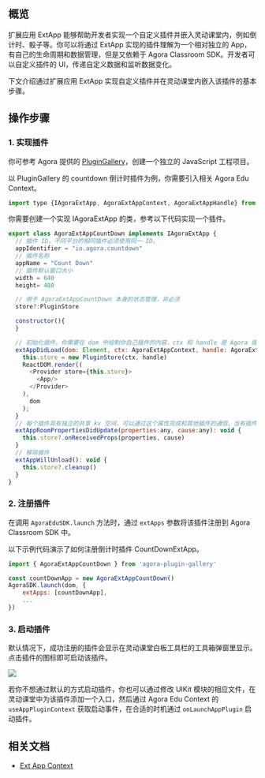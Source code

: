 ## 概览

扩展应用 ExtApp 能够帮助开发者实现一个自定义插件并嵌入灵动课堂内，例如倒计时、骰子等。你可以将通过 ExtApp 实现的插件理解为一个相对独立的 App，有自己的生命周期和数据管理，但是又依赖于 Agora Classroom SDK。开发者可以自定义插件的 UI，传递自定义数据和监听数据变化。

下文介绍通过扩展应用 ExtApp 实现自定义插件并在灵动课堂内嵌入该插件的基本步骤。

## 操作步骤

### 1. 实现插件

你可参考 Agora 提供的 [PluginGallery](https://github.com/AgoraIO-Community/CloudClass-Desktop/tree/dev/apaas/1.1.0/packages/agora-plugin-gallery)，创建一个独立的 JavaScript 工程项目。

以 PluginGallery 的 countdown 倒计时插件为例，你需要引入相关 Agora Edu Context。

```javascript
import type {IAgoraExtApp, AgoraExtAppContext, AgoraExtAppHandle} from 'agora-edu-core'
```

你需要创建一个实现 IAgoraExtApp 的类，参考以下代码实现一个插件。

```javascript
export class AgoraExtAppCountDown implements IAgoraExtApp {
  // 插件 ID，不同平台的相同插件必须使用同一 ID。
  appIdentifier = "io.agora.countdown"
  // 插件名称
  appName = "Count Down"
  // 插件默认窗口大小
  width = 640
  height= 480

  // 用于 AgoraExtAppCountDown 本身的状态管理，非必须
  store?:PluginStore

  constructor(){
  }

  // 初始化插件。你需要在 dom 中绘制你自己插件的内容，ctx 和 handle 是 Agora 提供的 Edu Context，提供插件相关能力
  extAppDidLoad(dom: Element, ctx: AgoraExtAppContext, handle: AgoraExtAppHandle): void {
    this.store = new PluginStore(ctx, handle)
    ReactDOM.render((
      <Provider store={this.store}>
        <App/>
      </Provider>
    ),
      dom
    );
  }
  // 每个插件具有独立的共享 kv 空间，可以通过这个属性完成和其他插件的通信。当有插件更新属性时，其他注册了该插件的客户端会收到这个回调。
  extAppRoomPropertiesDidUpdate(properties:any, cause:any): void {
    this.store?.onReceivedProps(properties, cause)
  }
  // 移除插件
  extAppWillUnload(): void {
    this.store?.cleanup()
  }
}
```

### 2. 注册插件

在调用 `AgoraEduSDK.launch` 方法时，通过 `extApps` 参数将该插件注册到 Agora Classroom SDK 中。

以下示例代码演示了如何注册倒计时插件 CountDownExtApp。

```javascript
import { AgoraExtAppCountDown } from 'agora-plugin-gallery'

const countDownApp = new AgoraExtAppCountDown()
AgoraSDK.launch(dom, {
	extApps: [countDownApp],
	...
})
```

### 3. 启动插件

默认情况下，成功注册的插件会显示在灵动课堂白板工具栏的工具箱弹窗里显示。点击插件的图标即可启动该插件。

![](https://web-cdn.agora.io/docs-files/1619755145025)

若你不想通过默认的方式启动插件，你也可以通过修改 UIKit 模块的相应文件，在灵动课堂中为该插件添加一个入口，然后通过 Agora Edu Context 的 `useAppPluginContext` 获取启动事件，在合适的时机通过 `onLaunchAppPlugin` 启动插件。

## 相关文档

- [Ext App Context]()